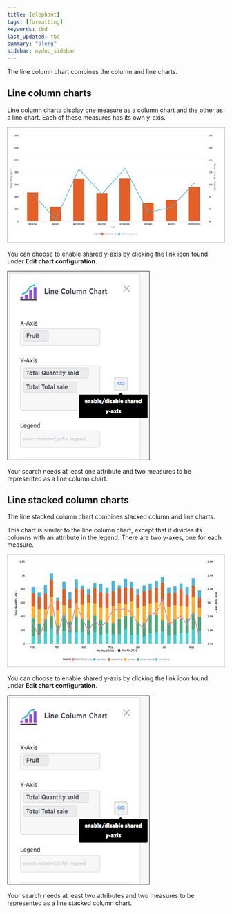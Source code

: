 ```yaml
---
title: [elephant]
tags: [formatting]
keywords: tbd
last_updated: tbd
summary: "blerg"
sidebar: mydoc_sidebar
---
```


The line column chart combines the column and line charts.


## Line column charts

Line column charts display one measure as a column chart and the other as a line chart. Each of these measures has its own y-axis.

 ![](../../../images/line_column_chart_example.png "Line column chart example")

You can choose to enable shared y-axis by clicking the link icon found under **Edit chart configuration**.

 ![](../../../images/lock_chart_y_axes.png "Enable shared y-axis")

Your search needs at least one attribute and two measures to be represented as a line column chart.

## Line stacked column charts

The line stacked column chart combines stacked column and line charts.

This chart is similar to the line column chart, except that it divides its columns with an attribute in the legend. There are two y-axes, one for each measure.

 ![](../../../images/line_stacked_column_chart_example.png "Line stacked column chart example")

You can choose to enable shared y-axis by clicking the link icon found under **Edit chart configuration**.

 ![](../../../images/lock_chart_y_axes.png "Enable shared y-axis")

Your search needs at least two attributes and two measures to be represented as a line stacked column chart.
